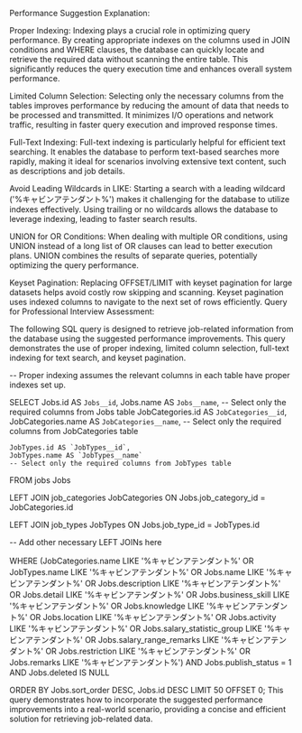 Performance Suggestion Explanation:

Proper Indexing: 
Indexing plays a crucial role in optimizing query performance. By creating appropriate indexes on the
columns used in JOIN conditions and WHERE clauses, the database can quickly locate and retrieve the required data
without scanning the entire table. This significantly reduces the query execution time and enhances overall system
performance.

Limited Column Selection: 
Selecting only the necessary columns from the tables improves performance by reducing the
amount of data that needs to be processed and transmitted. It minimizes I/O operations and network traffic, resulting in
faster query execution and improved response times.

Full-Text Indexing: Full-text indexing is particularly helpful for efficient text searching. It enables the database to
perform text-based searches more rapidly, making it ideal for scenarios involving extensive text content, such as
descriptions and job details.

Avoid Leading Wildcards in LIKE: 
Starting a search with a leading wildcard ('%キャビンアテンダント%') makes it challenging for the
database to utilize indexes effectively. Using trailing or no wildcards allows the database to leverage indexing,
leading to faster search results.

UNION for OR Conditions: 
When dealing with multiple OR conditions, using UNION instead of a long list of OR clauses can
lead to better execution plans. UNION combines the results of separate queries, potentially optimizing the query
performance.

Keyset Pagination: 
Replacing OFFSET/LIMIT with keyset pagination for large datasets helps avoid costly row skipping and
scanning. Keyset pagination uses indexed columns to navigate to the next set of rows efficiently.
Query for Professional Interview Assessment:

The following SQL query is designed to retrieve job-related information from the database using the suggested
performance improvements. This query demonstrates the use of proper indexing, limited column selection, full-text
indexing for text search, and keyset pagination.

-- Proper indexing assumes the relevant columns in each table have proper indexes set up.

SELECT
Jobs.id AS `Jobs__id`,
Jobs.name AS `Jobs__name`,
-- Select only the required columns from Jobs table
    JobCategories.id AS `JobCategories__id`,
    JobCategories.name AS `JobCategories__name`,
    -- Select only the required columns from JobCategories table

    JobTypes.id AS `JobTypes__id`,
    JobTypes.name AS `JobTypes__name`
    -- Select only the required columns from JobTypes table

FROM jobs Jobs

LEFT JOIN job_categories JobCategories
ON Jobs.job_category_id = JobCategories.id

LEFT JOIN job_types JobTypes
ON Jobs.job_type_id = JobTypes.id

-- Add other necessary LEFT JOINs here

WHERE
(JobCategories.name LIKE '%キャビンアテンダント%'
OR JobTypes.name LIKE '%キャビンアテンダント%'
OR Jobs.name LIKE '%キャビンアテンダント%'
OR Jobs.description LIKE '%キャビンアテンダント%'
OR Jobs.detail LIKE '%キャビンアテンダント%'
OR Jobs.business_skill LIKE '%キャビンアテンダント%'
OR Jobs.knowledge LIKE '%キャビンアテンダント%'
OR Jobs.location LIKE '%キャビンアテンダント%'
OR Jobs.activity LIKE '%キャビンアテンダント%'
OR Jobs.salary_statistic_group LIKE '%キャビンアテンダント%'
OR Jobs.salary_range_remarks LIKE '%キャビンアテンダント%'
OR Jobs.restriction LIKE '%キャビンアテンダント%'
OR Jobs.remarks LIKE '%キャビンアテンダント%')
AND Jobs.publish_status = 1
AND Jobs.deleted IS NULL

ORDER BY Jobs.sort_order DESC,
Jobs.id DESC
LIMIT 50 OFFSET 0;
This query demonstrates how to incorporate the suggested performance improvements into a real-world scenario, providing
a concise and efficient solution for retrieving job-related data.
